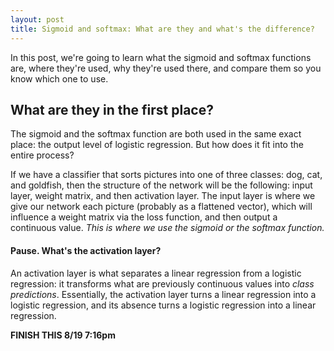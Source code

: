 ```yaml
---
layout: post
title: Sigmoid and softmax: What are they and what's the difference?
---
```


In this post, we're going to learn what the sigmoid and softmax functions are, where they're used, why they're used there, and compare them so you know which one to use.

## What are they in the first place?

The sigmoid and the softmax function are both used in the same exact place: the output level of logistic regression. But how does it fit into the entire process?

If we have a classifier that sorts pictures into one of three classes: dog, cat, and goldfish, then the structure of the network will be the following: input layer, weight matrix, and then activation layer. The input layer is where we give our network each picture (probably as a flattened vector), which will influence a weight matrix via the loss function, and then output a continuous value. *This is where we use the sigmoid or the softmax function.*

#### Pause. What's the activation layer?

An activation layer is what separates a linear regression from a logistic regression: it transforms what are previously continuous values into *class predictions*. Essentially, the activation layer turns a linear regression into a logistic regression, and its absence turns a logistic regression into a linear regression.

**FINISH THIS 8/19 7:16pm**
